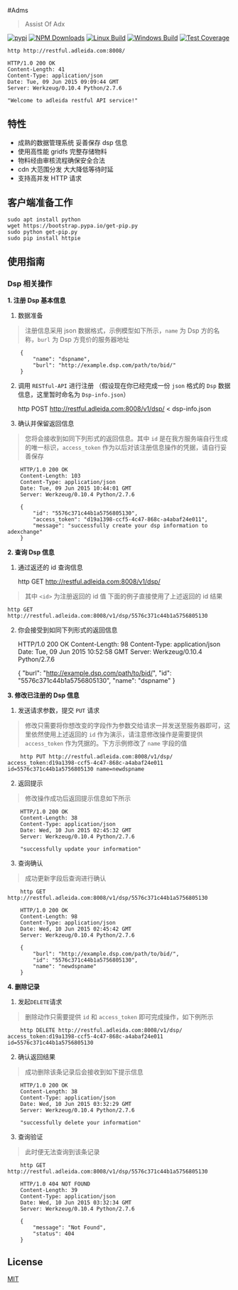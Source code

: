 #Adms

> Assist Of Adx

  [![pypi][pypi-image]][pypi-url]
  [![NPM Downloads][downloads-image]][downloads-url]
  [![Linux Build][travis-image]][travis-url]
  [![Windows Build][appveyor-image]][appveyor-url]
  [![Test Coverage][coveralls-image]][coveralls-url] 

    http http://restful.adleida.com:8008/

    HTTP/1.0 200 OK
    Content-Length: 41
    Content-Type: application/json
    Date: Tue, 09 Jun 2015 09:09:44 GMT
    Server: Werkzeug/0.10.4 Python/2.7.6

    "Welcome to adleida restful API service!"


## 特性
 
  * 成熟的数据管理系统 妥善保存 dsp 信息
  * 使用高性能 gridfs 完整存储物料
  * 物料经由审核流程确保安全合法
  * cdn 大范围分发 大大降低等待时延
  * 支持高并发 HTTP 请求


## 客户端准备工作

    sudo apt install python
    wget https://bootstrap.pypa.io/get-pip.py
    sudo python get-pip.py
    sudo pip install httpie


## 使用指南

### Dsp 相关操作

**1. 注册 Dsp 基本信息**

  1. 数据准备
  > 注册信息采用 json 数据格式，示例模型如下所示，`name` 为 Dsp 方的名称，`burl` 为 Dsp 方竞价的服务器地址

        {
            "name": "dspname",
            "burl": "http://example.dsp.com/path/to/bid/"
        }


  2. 调用 `RESTful-API` 进行注册 （假设现在你已经完成一份 `json` 格式的 `Dsp` 数据信息，这里暂时命名为 `Dsp-info.json`）

        http POST http://restful.adleida.com:8008/v1/dsp/ < dsp-info.json

  3. 确认并保留返回信息
  > 您将会接收到如同下列形式的返回信息。其中 `id` 是在我方服务端自行生成的唯一标识，`access_token` 作为以后对该注册信息操作的凭据，请自行妥善保存

        HTTP/1.0 200 OK
        Content-Length: 103
        Content-Type: application/json
        Date: Tue, 09 Jun 2015 10:44:01 GMT
        Server: Werkzeug/0.10.4 Python/2.7.6

        {
            "id": "5576c371c44b1a5756805130",
            "access_token": "d19a1398-ccf5-4c47-868c-a4abaf24e011",
            "message": "successfully create your dsp information to adexchange"
        }

**2. 查询 Dsp 信息**

  1. 通过返还的 id 查询信息

        http GET http://restful.adleida.com:8008/v1/dsp/<id>

  > 其中 `<id>` 为注册返回的 id 值 下面的例子直接使用了上述返回的 id 结果

    http GET http://restful.adleida.com:8008/v1/dsp/5576c371c44b1a5756805130

  2. 你会接受到如同下列形式的返回信息

        HTTP/1.0 200 OK
        Content-Length: 98
        Content-Type: application/json
        Date: Tue, 09 Jun 2015 10:52:58 GMT
        Server: Werkzeug/0.10.4 Python/2.7.6
         
        {
            "burl": "http://example.dsp.com/path/to/bid/", 
            "id": "5576c371c44b1a5756805130", 
            "name": "dspname"
        }

**3. 修改已注册的 Dsp 信息**

  1. 发送请求参数，提交 `PUT` 请求
  > 修改只需要将你想改变的字段作为参数交给请求一并发送至服务器即可，这里依然使用上述返回的 `id` 作为演示，请注意修改操作是需要提供 `access_token` 作为凭据的。下方示例修改了 `name` 字段的值

        http PUT http://restful.adleida.com:8008/v1/dsp/ access_token:d19a1398-ccf5-4c47-868c-a4abaf24e011 id=5576c371c44b1a5756805130 name=newdspname

  2. 返回提示
  > 修改操作成功后返回提示信息如下所示

        HTTP/1.0 200 OK
        Content-Length: 38
        Content-Type: application/json
        Date: Wed, 10 Jun 2015 02:45:32 GMT
        Server: Werkzeug/0.10.4 Python/2.7.6

        "successfully update your information"

  3. 查询确认
  > 成功更新字段后查询进行确认

        http GET http://restful.adleida.com:8008/v1/dsp/5576c371c44b1a5756805130

        HTTP/1.0 200 OK
        Content-Length: 98
        Content-Type: application/json
        Date: Wed, 10 Jun 2015 02:45:42 GMT
        Server: Werkzeug/0.10.4 Python/2.7.6

        {
            "burl": "http://example.dsp.com/path/to/bid/", 
            "id": "5576c371c44b1a5756805130", 
            "name": "newdspname"
        }


**4. 删除记录**

  1. 发起`DELETE`请求
  > 删除动作只需要提供 `id` 和 `access_token` 即可完成操作，如下例所示

        http DELETE http://restful.adleida.com:8008/v1/dsp/ access_token:d19a1398-ccf5-4c47-868c-a4abaf24e011 id=5576c371c44b1a5756805130

  2. 确认返回结果
  > 成功删除该条记录后会接收到如下提示信息

        HTTP/1.0 200 OK
        Content-Length: 38
        Content-Type: application/json
        Date: Wed, 10 Jun 2015 03:32:29 GMT
        Server: Werkzeug/0.10.4 Python/2.7.6

        "successfully delete your information"
         
  3. 查询验证
  > 此时便无法查询到该条记录

        http GET http://restful.adleida.com:8008/v1/dsp/5576c371c44b1a5756805130

        HTTP/1.0 404 NOT FOUND
        Content-Length: 39
        Content-Type: application/json
        Date: Wed, 10 Jun 2015 03:32:34 GMT
        Server: Werkzeug/0.10.4 Python/2.7.6

        {
            "message": "Not Found", 
            "status": 404
        }
         
## License         

  [MIT](LICENSE)


[pypi-image]: https://img.shields.io/pypi/v/Scrapy.svg
[pypi-url]: https://pypi.python.org/pypi
[downloads-image]: https://img.shields.io/npm/dm/express.svg
[downloads-url]: https://wiki.jovibox.org
[travis-image]: https://img.shields.io/travis/strongloop/express/master.svg?label=linux
[travis-url]: http://wiki.jovibox.org
[appveyor-image]: https://img.shields.io/appveyor/ci/dougwilson/express/master.svg?label=windows
[appveyor-url]: https://ci.appveyor.com/project/dougwilson/express
[coveralls-image]: https://img.shields.io/coveralls/strongloop/express/master.svg
[coveralls-url]: https://coveralls.io/r/strongloop/express?branch=master
